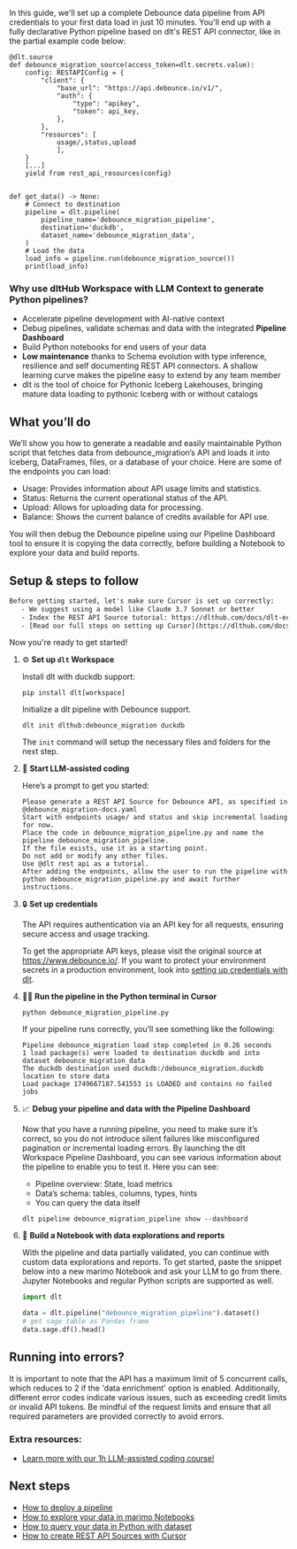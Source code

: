 In this guide, we'll set up a complete Debounce data pipeline from API credentials to your first data load in just 10 minutes. You'll end up with a fully declarative Python pipeline based on dlt's REST API connector, like in the partial example code below:

```python-outcome
@dlt.source
def debounce_migration_source(access_token=dlt.secrets.value):
    config: RESTAPIConfig = {
        "client": {
            "base_url": "https://api.debounce.io/v1/",
            "auth": {
                "type": "apikey",
                "token": api_key,
            },
        },
        "resources": [
            usage/,status,upload
            ],
    }
    [...]
    yield from rest_api_resources(config)


def get_data() -> None:
    # Connect to destination
    pipeline = dlt.pipeline(
        pipeline_name='debounce_migration_pipeline',
        destination='duckdb',
        dataset_name='debounce_migration_data', 
    )
    # Load the data
    load_info = pipeline.run(debounce_migration_source())
    print(load_info) 
```

### Why use dltHub Workspace with LLM Context to generate Python pipelines?

- Accelerate pipeline development with AI-native context
- Debug pipelines, validate schemas and data with the integrated **Pipeline Dashboard**
- Build Python notebooks for end users of your data
- **Low maintenance** thanks to Schema evolution with type inference, resilience and self documenting REST API connectors. A shallow learning curve makes the pipeline easy to extend by any team member
- dlt is the tool of choice for Pythonic Iceberg Lakehouses, bringing mature data loading to pythonic Iceberg with or without catalogs

## What you’ll do

We’ll show you how to generate a readable and easily maintainable Python script that fetches data from debounce_migration’s API and loads it into Iceberg, DataFrames, files, or a database of your choice. Here are some of the endpoints you can load:

- Usage: Provides information about API usage limits and statistics.
- Status: Returns the current operational status of the API.
- Upload: Allows for uploading data for processing.
- Balance: Shows the current balance of credits available for API use.

You will then debug the Debounce pipeline using our Pipeline Dashboard tool to ensure it is copying the data correctly, before building a Notebook to explore your data and build reports.

## Setup & steps to follow

```default
Before getting started, let's make sure Cursor is set up correctly:
   - We suggest using a model like Claude 3.7 Sonnet or better
   - Index the REST API Source tutorial: https://dlthub.com/docs/dlt-ecosystem/verified-sources/rest_api/ and add it to context as **@dlt rest api**
   - [Read our full steps on setting up Cursor](https://dlthub.com/docs/dlt-ecosystem/llm-tooling/cursor-restapi#23-configuring-cursor-with-documentation)
```

Now you're ready to get started!

1. ⚙️ **Set up `dlt` Workspace**
    
    Install dlt with duckdb support:
    ```shell
    pip install dlt[workspace]
    ```

    Initialize a dlt pipeline with Debounce support.
    ```shell
    dlt init dlthub:debounce_migration duckdb
    ```

    The `init` command will setup the necessary files and folders for the next step.
    
2. 🤠 **Start LLM-assisted coding**
    
    Here’s a prompt to get you started:
    
    ```prompt
    Please generate a REST API Source for Debounce API, as specified in @debounce_migration-docs.yaml 
    Start with endpoints usage/ and status and skip incremental loading for now. 
    Place the code in debounce_migration_pipeline.py and name the pipeline debounce_migration_pipeline. 
    If the file exists, use it as a starting point. 
    Do not add or modify any other files. 
    Use @dlt rest api as a tutorial. 
    After adding the endpoints, allow the user to run the pipeline with python debounce_migration_pipeline.py and await further instructions.
    ```

    
3. 🔒 **Set up credentials** 
    
    The API requires authentication via an API key for all requests, ensuring secure access and usage tracking.
    
    To get the appropriate API keys, please visit the original source at https://www.debounce.io/.
    If you want to protect your environment secrets in a production environment, look into [setting up credentials with dlt](https://dlthub.com/docs/walkthroughs/add_credentials).
    
4. 🏃‍♀️ **Run the pipeline in the Python terminal in Cursor**
    
    ```shell
    python debounce_migration_pipeline.py
    ```
    
    If your pipeline runs correctly, you’ll see something like the following:
    
    ```shell
    Pipeline debounce_migration load step completed in 0.26 seconds
    1 load package(s) were loaded to destination duckdb and into dataset debounce_migration_data
    The duckdb destination used duckdb:/debounce_migration.duckdb location to store data
    Load package 1749667187.541553 is LOADED and contains no failed jobs
    ```
    
5. 📈 **Debug your pipeline and data with the Pipeline Dashboard**

    Now that you have a running pipeline, you need to make sure it’s correct, so you do not introduce silent failures like misconfigured pagination or incremental loading errors. By launching the dlt Workspace Pipeline Dashboard, you can see various information about the pipeline to enable you to test it. Here you can see:
    - Pipeline overview: State, load metrics
    - Data’s schema: tables, columns, types, hints
    - You can query the data itself
    
    ```shell
    dlt pipeline debounce_migration_pipeline show --dashboard
    ```
    
6. 🐍 **Build a Notebook with data explorations and reports**

    With the pipeline and data partially validated, you can continue with custom data explorations and reports. To get started, paste the snippet below into a new marimo Notebook and ask your LLM to go from there. Jupyter Notebooks and regular Python scripts are supported as well.

    
    ```python
    import dlt

   data = dlt.pipeline("debounce_migration_pipeline").dataset()
   # get sage table as Pandas frame
   data.sage.df().head()
    ```

## Running into errors?

It is important to note that the API has a maximum limit of 5 concurrent calls, which reduces to 2 if the 'data enrichment' option is enabled. Additionally, different error codes indicate various issues, such as exceeding credit limits or invalid API tokens. Be mindful of the request limits and ensure that all required parameters are provided correctly to avoid errors.

### Extra resources:

- [Learn more with our 1h LLM-assisted coding course!](https://www.youtube.com/watch?v=GGid70rnJuM)

## Next steps

- [How to deploy a pipeline](https://dlthub.com/docs/walkthroughs/deploy-a-pipeline)
- [How to explore your data in marimo Notebooks](https://dlthub.com/docs/general-usage/dataset-access/marimo)
- [How to query your data in Python with dataset](https://dlthub.com/docs/general-usage/dataset-access/dataset)
- [How to create REST API Sources with Cursor](https://dlthub.com/docs/dlt-ecosystem/llm-tooling/cursor-restapi)